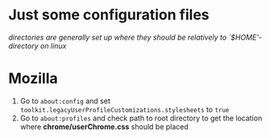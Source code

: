 # Just some configuration files

_directories are generally set up where they should be relatively to `$HOME'-directory on linux_ 


# Mozilla 

1. Go to `about:config` and set `toolkit.legacyUserProfileCustomizations.stylesheets` to `true`
2. Go to `about:profiles` and check path to root directory to get the location where **chrome/userChrome.css** should be placed

